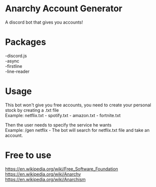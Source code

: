 # Anarchy Account Generator
A discord bot that gives you accounts!

# Packages
-discord.js  
-async  
-firstline  
-line-reader  

# Usage
This bot won't give you free accounts, you need to create your personal stock by creating a .txt file  
Example: netflix.txt - spotify.txt - amazon.txt - fortnite.txt  

Then the user needs to specify the service he wants  
Example: /gen netflix  - The bot will search for netflix.txt file and take an account.

# Free to use 
https://en.wikipedia.org/wiki/Free_Software_Foundation
https://en.wikipedia.org/wiki/Anarchy
https://en.wikipedia.org/wiki/Anarchism
